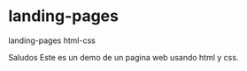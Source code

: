 # landing-pages
landing-pages html-css

Saludos
 Este es un demo de un pagina web usando html y css.
